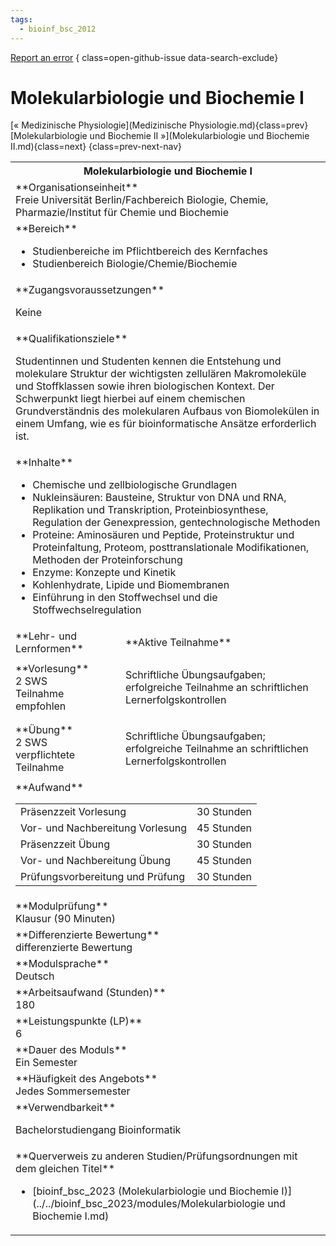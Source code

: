 ```yaml
---
tags:
  - bioinf_bsc_2012
---
```

[Report an error](https://github.com/SGSSGene/FUB-SUP/issues/new?title=Error%20in%20%22Molekularbiologie%20und%20Biochemie%20I%22&body=There%20seems%20to%20be%20an%20error%20in%20module%20%22Molekularbiologie%20und%20Biochemie%20I%22%2E%0A%0A%3CDescribe%20here%20a%20slightly%20more%20detailed%20description%20of%20what%20is%20wrong%3E&labels=bug)
{ class=open-github-issue data-search-exclude}

# Molekularbiologie und Biochemie I

[« Medizinische Physiologie](Medizinische Physiologie.md){class=prev}
[Molekularbiologie und Biochemie II »](Molekularbiologie und Biochemie II.md){class=next}
{class=prev-next-nav}

<table markdown id="moduledesc">
<tr markdown class="moduledesc_head"><th colspan="2">Molekularbiologie und Biochemie I </th></tr>
<tr markdown><td colspan="2">**Organisationseinheit**   <br>Freie Universität Berlin/Fachbereich Biologie, Chemie, Pharmazie/Institut für Chemie und Biochemie</td></tr>

<tr markdown><td colspan="2">**Bereich**<br>


- Studienbereiche im Pflichtbereich des Kernfaches
- Studienbereich Biologie/Chemie/Biochemie

</td></tr>

<tr markdown><td colspan="2">**Zugangsvoraussetzungen** <br>

Keine


</td></tr>
<tr markdown><td colspan="2">**Qualifikationsziele**    <br>

Studentinnen und Studenten kennen die Entstehung und molekulare Struktur der
wichtigsten zellulären Makromoleküle und Stoffklassen sowie ihren
biologischen Kontext. Der Schwerpunkt liegt hierbei auf einem chemischen
Grundverständnis des molekularen Aufbaus von Biomolekülen in einem Umfang,
wie es für bioinformatische Ansätze erforderlich ist.


</td></tr>
<tr markdown><td colspan="2">**Inhalte**                <br>


- Chemische und zellbiologische Grundlagen
- Nukleinsäuren: Bausteine, Struktur von DNA und RNA, Replikation und
  Transkription, Proteinbiosynthese, Regulation der Genexpression,
  gentechnologische Methoden
- Proteine: Aminosäuren und Peptide, Proteinstruktur und Proteinfaltung,
  Proteom, posttranslationale Modifikationen, Methoden der Proteinforschung
- Enzyme: Konzepte und Kinetik
- Kohlenhydrate, Lipide und Biomembranen
- Einführung in den Stoffwechsel und die Stoffwechselregulation


</td></tr>

<tr markdown><td>**Lehr- und Lernformen**</td><td>**Aktive Teilnahme**</td></tr>
<tr markdown><td> **Vorlesung** <br>2 SWS <br> Teilnahme empfohlen</td><td>

Schriftliche Übungsaufgaben; erfolgreiche Teilnahme an schriftlichen Lernerfolgskontrollen
</td></tr>
<tr markdown><td> **Übung** <br>2 SWS <br> verpflichtete Teilnahme</td><td>

Schriftliche Übungsaufgaben; erfolgreiche Teilnahme an schriftlichen Lernerfolgskontrollen
</td></tr>
<tr markdown><td colspan="2">**Aufwand**                <br>
<table class="aufwand_table">
<tr><td>Präsenzzeit Vorlesung</td><td>30 Stunden</td></tr>
<tr><td>Vor- und Nachbereitung Vorlesung</td><td>45 Stunden</td></tr>
<tr><td>Präsenzzeit Übung</td><td>30 Stunden</td></tr>
<tr><td>Vor- und Nachbereitung Übung</td><td>45 Stunden</td></tr>
<tr><td>Prüfungsvorbereitung und Prüfung</td><td>30 Stunden</td></tr>
</table>

</td></tr>
<tr markdown><td colspan="2">**Modulprüfung**             <br>Klausur (90 Minuten)


</td></tr>
<tr markdown><td colspan="2">**Differenzierte Bewertung** <br>differenzierte Bewertung

</td></tr>
<tr markdown><td colspan="2">**Modulsprache**             <br>Deutsch</td></tr>
<tr markdown><td colspan="2">**Arbeitsaufwand (Stunden)** <br>180</td></tr>
<tr markdown><td colspan="2">**Leistungspunkte (LP)**     <br>6</td></tr>
<tr markdown><td colspan="2">**Dauer des Moduls**         <br>Ein Semester</td></tr>
<tr markdown><td colspan="2">**Häufigkeit des Angebots**  <br>Jedes Sommersemester</td></tr>
<tr markdown><td colspan="2">**Verwendbarkeit**           <br>

Bachelorstudiengang Bioinformatik


</td></tr>

<tr markdown><td colspan="2">**Querverweis zu anderen Studien/Prüfungsordnungen mit dem gleichen Titel**<br>


- [bioinf_bsc_2023 (Molekularbiologie und Biochemie I)](../../bioinf_bsc_2023/modules/Molekularbiologie und Biochemie I.md)

</td></tr>

</table>
